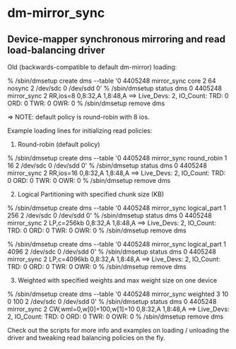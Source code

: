 # dm-mirror_sync

Device-mapper synchronous mirroring and read load-balancing driver
-------------------------------------------------------------------

Old (backwards-compatible to default dm-mirror) loading:

% /sbin/dmsetup create dms --table '0 4405248 mirror_sync core 2 64 nosync 2 /dev/sdc 0 /dev/sdd 0'
% /sbin/dmsetup status dms
0 4405248 mirror_sync 2 RR,ios=8 0,8:32,A 1,8:48,A 
==> Live_Devs: 2, IO_Count: TRD: 0 ORD: 0 TWR: 0 OWR: 0
% /sbin/dmsetup remove dms

=> NOTE: default policy is round-robin with 8 ios.


Example loading lines for initializing read policies:

1. Round-robin (default policy)

% /sbin/dmsetup create dms --table '0 4405248 mirror_sync round_robin 1 16 2 /dev/sdc 0 /dev/sdd 0'
% /sbin/dmsetup status dms
0 4405248 mirror_sync 2 RR,ios=16 0,8:32,A 1,8:48,A 
==> Live_Devs: 2, IO_Count: TRD: 0 ORD: 0 TWR: 0 OWR: 0
% /sbin/dmsetup remove dms

2. Logical Partitioning with specified chunk size (KB)

% /sbin/dmsetup create dms --table '0 4405248 mirror_sync logical_part 1 256 2 /dev/sdc 0 /dev/sdd 0'
% /sbin/dmsetup status dms
0 4405248 mirror_sync 2 LP,c=256kb 0,8:32,A 1,8:48,A 
==> Live_Devs: 2, IO_Count: TRD: 0 ORD: 0 TWR: 0 OWR: 0
% /sbin/dmsetup remove dms

% /sbin/dmsetup create dms --table '0 4405248 mirror_sync logical_part 1 4096 2 /dev/sdc 0 /dev/sdd 0'
% /sbin/dmsetup status dms
0 4405248 mirror_sync 2 LP,c=4096kb 0,8:32,A 1,8:48,A 
==> Live_Devs: 2, IO_Count: TRD: 0 ORD: 0 TWR: 0 OWR: 0
% /sbin/dmsetup remove dms


3. Weighted with specified weights and max weight size on one device

% /sbin/dmsetup create dms --table '0 4405248 mirror_sync weighted 3 10 0 100 2 /dev/sdc 0 /dev/sdd 0'
% /sbin/dmsetup status dms
0 4405248 mirror_sync 2 CW,wml=0,w[0]=100,w[1]=10 0,8:32,A 1,8:48,A 
==> Live_Devs: 2, IO_Count: TRD: 0 ORD: 0 TWR: 0 OWR: 0
% /sbin/dmsetup remove dms

Check out the scripts for more info and examples on loading / unloading the driver and tweaking read balancing policies on the fly.

